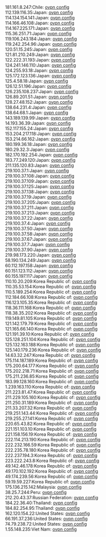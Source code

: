 181.161.8.247:Chile: [ovpn config](vpn/181_161_8_247.ovpn)  
112.139.116.35:Japan: [ovpn config](vpn/112_139_116_35.ovpn)  
114.134.154.141:Japan: [ovpn config](vpn/114_134_154_141.ovpn)  
114.166.46.108:Japan: [ovpn config](vpn/114_166_46_108.ovpn)  
114.167.225.171:Japan: [ovpn config](vpn/114_167_225_171.ovpn)  
115.36.251.71:Japan: [ovpn config](vpn/115_36_251_71.ovpn)  
119.106.243.184:Japan: [ovpn config](vpn/119_106_243_184.ovpn)  
119.242.254.96:Japan: [ovpn config](vpn/119_242_254_96.ovpn)  
120.51.15.245:Japan: [ovpn config](vpn/120_51_15_245.ovpn)  
121.81.210.249:Japan: [ovpn config](vpn/121_81_210_249.ovpn)  
122.222.31.193:Japan: [ovpn config](vpn/122_222_31_193.ovpn)  
124.241.146.110:Japan: [ovpn config](vpn/124_241_146_110.ovpn)  
124.255.93.18:Japan: [ovpn config](vpn/124_255_93_18.ovpn)  
125.172.123.136:Japan: [ovpn config](vpn/125_172_123_136.ovpn)  
125.4.58.18:Japan: [ovpn config](vpn/125_4_58_18.ovpn)  
126.12.51.196:Japan: [ovpn config](vpn/126_12_51_196.ovpn)  
126.235.108.237:Japan: [ovpn config](vpn/126_235_108_237.ovpn)  
126.89.201.51:Japan: [ovpn config](vpn/126_89_201_51.ovpn)  
128.27.48.152:Japan: [ovpn config](vpn/128_27_48_152.ovpn)  
138.64.231.4:Japan: [ovpn config](vpn/138_64_231_4.ovpn)  
138.64.68.1:Japan: [ovpn config](vpn/138_64_68_1.ovpn)  
143.189.139.99:Japan: [ovpn config](vpn/143_189_139_99.ovpn)  
14.193.36.39:Japan: [ovpn config](vpn/14_193_36_39.ovpn)  
152.117.155.24:Japan: [ovpn config](vpn/152_117_155_24.ovpn)  
153.204.217.118:Japan: [ovpn config](vpn/153_204_217_118.ovpn)  
153.214.66.162:Japan: [ovpn config](vpn/153_214_66_162.ovpn)  
180.199.36.18:Japan: [ovpn config](vpn/180_199_36_18.ovpn)  
180.29.32.3:Japan: [ovpn config](vpn/180_29_32_3.ovpn)  
182.170.192.254:Japan: [ovpn config](vpn/182_170_192_254.ovpn)  
183.77.249.120:Japan: [ovpn config](vpn/183_77_249_120.ovpn)  
211.135.120.83:Japan: [ovpn config](vpn/211_135_120_83.ovpn)  
219.100.37.1:Japan: [ovpn config](vpn/219_100_37_1.ovpn)  
219.100.37.108:Japan: [ovpn config](vpn/219_100_37_108.ovpn)  
219.100.37.109:Japan: [ovpn config](vpn/219_100_37_109.ovpn)  
219.100.37.125:Japan: [ovpn config](vpn/219_100_37_125.ovpn)  
219.100.37.138:Japan: [ovpn config](vpn/219_100_37_138.ovpn)  
219.100.37.19:Japan: [ovpn config](vpn/219_100_37_19.ovpn)  
219.100.37.205:Japan: [ovpn config](vpn/219_100_37_205.ovpn)  
219.100.37.211:Japan: [ovpn config](vpn/219_100_37_211.ovpn)  
219.100.37.213:Japan: [ovpn config](vpn/219_100_37_213.ovpn)  
219.100.37.22:Japan: [ovpn config](vpn/219_100_37_22.ovpn)  
219.100.37.4:Japan: [ovpn config](vpn/219_100_37_4.ovpn)  
219.100.37.50:Japan: [ovpn config](vpn/219_100_37_50.ovpn)  
219.100.37.58:Japan: [ovpn config](vpn/219_100_37_58.ovpn)  
219.100.37.67:Japan: [ovpn config](vpn/219_100_37_67.ovpn)  
219.100.37.7:Japan: [ovpn config](vpn/219_100_37_7.ovpn)  
219.100.37.90:Japan: [ovpn config](vpn/219_100_37_90.ovpn)  
219.98.173.220:Japan: [ovpn config](vpn/219_98_173_220.ovpn)  
58.190.134.249:Japan: [ovpn config](vpn/58_190_134_249.ovpn)  
60.112.197.158:Japan: [ovpn config](vpn/60_112_197_158.ovpn)  
60.151.123.112:Japan: [ovpn config](vpn/60_151_123_112.ovpn)  
60.155.197.117:Japan: [ovpn config](vpn/60_155_197_117.ovpn)  
110.10.20.209:Korea Republic of: [ovpn config](vpn/110_10_20_209.ovpn)  
110.35.53.154:Korea Republic of: [ovpn config](vpn/110_35_53_154.ovpn)  
110.5.189.254:Korea Republic of: [ovpn config](vpn/110_5_189_254.ovpn)  
112.184.66.108:Korea Republic of: [ovpn config](vpn/112_184_66_108.ovpn)  
116.123.105.35:Korea Republic of: [ovpn config](vpn/116_123_105_35.ovpn)  
118.36.111.168:Korea Republic of: [ovpn config](vpn/118_36_111_168.ovpn)  
118.38.35.202:Korea Republic of: [ovpn config](vpn/118_38_35_202.ovpn)  
119.149.81.105:Korea Republic of: [ovpn config](vpn/119_149_81_105.ovpn)  
121.142.179.79:Korea Republic of: [ovpn config](vpn/121_142_179_79.ovpn)  
121.165.66.140:Korea Republic of: [ovpn config](vpn/121_165_66_140.ovpn)  
121.191.39.10:Korea Republic of: [ovpn config](vpn/121_191_39_10.ovpn)  
125.128.251.104:Korea Republic of: [ovpn config](vpn/125_128_251_104.ovpn)  
125.132.163.188:Korea Republic of: [ovpn config](vpn/125_132_163_188.ovpn)  
125.140.179.236:Korea Republic of: [ovpn config](vpn/125_140_179_236.ovpn)  
14.63.32.247:Korea Republic of: [ovpn config](vpn/14_63_32_247.ovpn)  
175.114.187.189:Korea Republic of: [ovpn config](vpn/175_114_187_189.ovpn)  
175.200.64.177:Korea Republic of: [ovpn config](vpn/175_200_64_177.ovpn)  
175.202.218.71:Korea Republic of: [ovpn config](vpn/175_202_218_71.ovpn)  
175.211.236.85:Korea Republic of: [ovpn config](vpn/175_211_236_85.ovpn)  
183.99.128.160:Korea Republic of: [ovpn config](vpn/183_99_128_160.ovpn)  
1.239.163.110:Korea Republic of: [ovpn config](vpn/1_239_163_110.ovpn)  
211.223.81.47:Korea Republic of: [ovpn config](vpn/211_223_81_47.ovpn)  
211.229.105.160:Korea Republic of: [ovpn config](vpn/211_229_105_160.ovpn)  
211.250.31.189:Korea Republic of: [ovpn config](vpn/211_250_31_189.ovpn)  
211.33.207.32:Korea Republic of: [ovpn config](vpn/211_33_207_32.ovpn)  
219.251.143.44:Korea Republic of: [ovpn config](vpn/219_251_143_44.ovpn)  
219.255.27.141:Korea Republic of: [ovpn config](vpn/219_255_27_141.ovpn)  
220.65.43.82:Korea Republic of: [ovpn config](vpn/220_65_43_82.ovpn)  
221.151.103.10:Korea Republic of: [ovpn config](vpn/221_151_103_10.ovpn)  
221.158.156.19:Korea Republic of: [ovpn config](vpn/221_158_156_19.ovpn)  
222.114.213.190:Korea Republic of: [ovpn config](vpn/222_114_213_190.ovpn)  
222.232.166.59:Korea Republic of: [ovpn config](vpn/222_232_166_59.ovpn)  
222.235.78.180:Korea Republic of: [ovpn config](vpn/222_235_78_180.ovpn)  
222.237.194.3:Korea Republic of: [ovpn config](vpn/222_237_194_3.ovpn)  
223.222.243.8:Korea Republic of: [ovpn config](vpn/223_222_243_8.ovpn)  
49.142.46.178:Korea Republic of: [ovpn config](vpn/49_142_46_178.ovpn)  
49.170.102.192:Korea Republic of: [ovpn config](vpn/49_170_102_192.ovpn)  
49.174.239.56:Korea Republic of: [ovpn config](vpn/49_174_239_56.ovpn)  
59.19.59.227:Korea Republic of: [ovpn config](vpn/59_19_59_227.ovpn)  
175.136.215.142:Malaysia: [ovpn config](vpn/175_136_215_142.ovpn)  
38.25.7.244:Peru: [ovpn config](vpn/38_25_7_244.ovpn)  
212.20.43.37:Russian Federation: [ovpn config](vpn/212_20_43_37.ovpn)  
184.22.36.40:Thailand: [ovpn config](vpn/184_22_36_40.ovpn)  
184.82.254.95:Thailand: [ovpn config](vpn/184_82_254_95.ovpn)  
162.120.154.22:United States: [ovpn config](vpn/162_120_154_22.ovpn)  
66.191.37.236:United States: [ovpn config](vpn/66_191_37_236.ovpn)  
74.79.238.72:United States: [ovpn config](vpn/74_79_238_72.ovpn)  
1.55.148.235:Viet Nam: [ovpn config](vpn/1_55_148_235.ovpn)  
